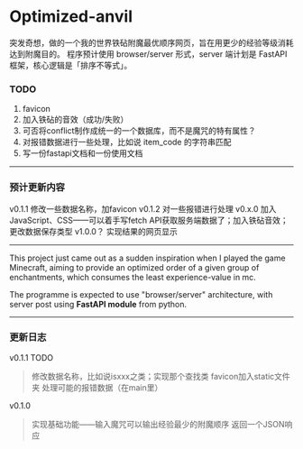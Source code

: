 # Optimized-anvil

突发奇想，做的一个我的世界铁砧附魔最优顺序网页，旨在用更少的经验等级消耗达到附魔目的。
程序预计使用 browser/server 形式，server 端计划是 FastAPI 框架，核心逻辑是「排序不等式」。

### TODO

1. favicon
3. 加入铁砧的音效（成功/失败）
4. 可否将conflict制作成统一的一个数据库，而不是魔咒的特有属性？
5. 对报错数据进行一些处理，比如说 item_code 的字符串匹配
5. 写一份fastapi文档和一份使用文档

---

### 预计更新内容
v0.1.1 修改一些数据名称，加favicon
v0.1.2 对一些报错进行处理
v0.x.0 加入JavaScript、CSS——可以着手写fetch API获取服务端数据了；加入铁砧音效；更改数据保存类型
v1.0.0？ 实现结果的网页显示

----

This project just came out as a sudden inspiration when I played the game Minecraft, aiming to provide an optimized order of a given group of enchantments, which consumes the least experience-value in mc.

The programme is expected to use "browser/server" architecture, with server post using **FastAPI module** from python.

---

### 更新日志
v0.1.1 TODO
> 修改数据名称，比如说isxxx之类；实现那个查找类
> favicon加入static文件夹
> 处理可能的报错数据（在main里）


v0.1.0
> 实现基础功能——输入魔咒可以输出经验最少的附魔顺序
> 返回一个JSON响应
